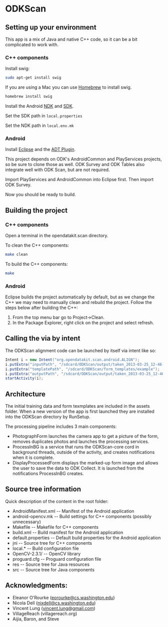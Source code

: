 # ODKScan

## Setting up your environment
This app is a mix of Java and native C++ code, so it can be a bit complicated to work with.

### C++ components

Install swig:

```bash
sudo apt-get install swig
```

If you are using a Mac you can use [Homebrew](http://brew.sh/) to install swig.
 
 ```bash
 homebrew install swig
 ```

Install the Android [NDK](https://developer.android.com/tools/sdk/ndk/index.html) and [SDK](http://developer.android.com/sdk/index.html#Other).

Set the SDK path in `local.properties`

Set the NDK path in `local.env.mk`

### Android 

Install [Eclipse](https://www.eclipse.org/downloads/) and the [ADT Plugin](http://developer.android.com/sdk/installing/installing-adt.html).

This project depends on ODK's AndroidCommon and PlayServices projects, so be sure to clone those as well. ODK Survey and ODK Tables also integrate well with ODK Scan, but are not required.

Import PlayServices and AndroidCommon into Eclipse first. Then import ODK Survey. 

Now you should be ready to build.

## Building the project

### C++ components
Open a terminal in the opendatakit.scan directory.

To clean the C++ components:

 ```bash
make clean
 ```

To build the C++ components:

 ```bash
make
 ```

### Android

Eclipse builds the project automatically by default, but as we change the C++ we may need to manually clean and rebuild the project. Follow the steps below after building the C++:

1. From the top menu bar go to Project->Clean.
2. In the Package Explorer, right click on the project and select refresh.

## Calling the via by intent

The ODKScan alignment code can be launched by itself via intent like so:

```java
Intent i = new Intent("org.opendatakit.scan.android.ALIGN");
i.putExtra("inputPath", "/sdcard/ODKScan/output/taken_2013-03-25_12-46-21/photo.jpg");
i.putExtra("templatePath", "/sdcard/ODKScan/form_templates/example");
i.putExtra("outputPath", "/sdcard/ODKScan/output/taken_2013-03-25_12-46-21/output.jpg");
startActivity(i);
```

## Architecture

The initial training data and form texmplates are included in the assets folder.
When a new version of the app is first launched they are installed into the ODKScan directory by RunSetup.

The processing pipeline includes 3 main components:

* PhotographForm launches the camera app to get a picture of the form, removes duplicates photos and launches the processing services.
* ProcessInBG is a service that runs the ODKScan-core cord in background threads, outside of the activity, and creates notifications when it is complete.
* DisplayProcessedForm displays the marked-up form image and allows the user to save the data to ODK Collect. It is launched from the notifications ProcessInBG creates.

## Source tree information
Quick description of the content in the root folder:

* AndroidManifest.xml -- Manifest of the Android application
* android-opencv.mk   -- Build settings for C++ components (possibly unnecessary)
* Makefile	-- Makefile for C++ components
* build.xml -- Build manifest for the Android application
* default.properties  -- Default build properties for the Android application
* jni -- Source tree for C++ components
* local.* -- Build configuration file
* OpenCV-2.3.1/ -- OpenCV library
* proguard.cfg -- Proguard configuration file
* res -- Source tree for Java resources
* src -- Source tree for Java components

## Acknowledgments:
* Eleanor O'Rourke (eorourke@cs.washington.edu)
* Nicola Dell (nixdell@cs.washington.edu)
* Vincent Lung (vincent.lung@gmail.com)
* VillageReach (villagereach.org)
* Aijia, Baron, and Steve
